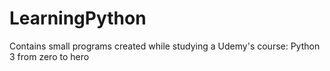 # LearningPython

Contains small programs created while studying a Udemy's course: Python 3 from zero to hero
